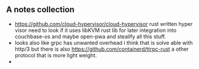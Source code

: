 ## A notes collection
- https://github.com/cloud-hypervisor/cloud-hypervisor rust written hyper visor need to look if it uses libKVM rust lib for later integration into couchbase-os and maybe open-pwa and stealify all this stuff.
- looks also like grpc has unwanted overhead i think that is solve able with http/3 but there is also https://github.com/containerd/ttrpc-rust a other protocol that is more light weight.
- 
